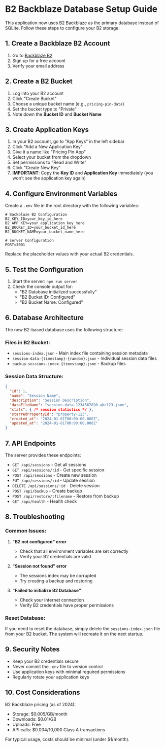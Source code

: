 # B2 Backblaze Database Setup Guide

This application now uses B2 Backblaze as the primary database instead of SQLite. Follow these steps to configure your B2 storage:

## 1. Create a Backblaze B2 Account

1. Go to [Backblaze B2](https://www.backblaze.com/b2/cloud-storage.html)
2. Sign up for a free account
3. Verify your email address

## 2. Create a B2 Bucket

1. Log into your B2 account
2. Click "Create Bucket"
3. Choose a unique bucket name (e.g., `pricing-pin-data`)
4. Set the bucket type to "Private"
5. Note down the **Bucket ID** and **Bucket Name**

## 3. Create Application Keys

1. In your B2 account, go to "App Keys" in the left sidebar
2. Click "Add a New Application Key"
3. Give it a name like "Pricing Pin App"
4. Select your bucket from the dropdown
5. Set permissions to "Read and Write"
6. Click "Create New Key"
7. **IMPORTANT**: Copy the **Key ID** and **Application Key** immediately (you won't see the application key again)

## 4. Configure Environment Variables

Create a `.env` file in the root directory with the following variables:

```env
# Backblaze B2 Configuration
B2_KEY_ID=your_key_id_here
B2_APP_KEY=your_application_key_here
B2_BUCKET_ID=your_bucket_id_here
B2_BUCKET_NAME=your_bucket_name_here

# Server Configuration
PORT=3001
```

Replace the placeholder values with your actual B2 credentials.

## 5. Test the Configuration

1. Start the server: `npm run server`
2. Check the console output for:
   - "B2 Database initialized successfully"
   - "B2 Bucket ID: Configured"
   - "B2 Bucket Name: Configured"

## 6. Database Architecture

The new B2-based database uses the following structure:

### Files in B2 Bucket:
- `sessions-index.json` - Main index file containing session metadata
- `session-data-{timestamp}-{random}.json` - Individual session data files
- `backup-sessions-index-{timestamp}.json` - Backup files

### Session Data Structure:
```json
{
  "id": 1,
  "name": "Session Name",
  "description": "Session Description",
  "dataFileName": "session-data-1234567890-abc123.json",
  "stats": { /* session statistics */ },
  "starredPropertyId": "property-123",
  "created_at": "2024-01-01T00:00:00.000Z",
  "updated_at": "2024-01-01T00:00:00.000Z"
}
```

## 7. API Endpoints

The server provides these endpoints:

- `GET /api/sessions` - Get all sessions
- `GET /api/sessions/:id` - Get specific session
- `POST /api/sessions` - Create new session
- `PUT /api/sessions/:id` - Update session
- `DELETE /api/sessions/:id` - Delete session
- `POST /api/backup` - Create backup
- `POST /api/restore/:filename` - Restore from backup
- `GET /api/health` - Health check

## 8. Troubleshooting

### Common Issues:

1. **"B2 not configured" error**
   - Check that all environment variables are set correctly
   - Verify your B2 credentials are valid

2. **"Session not found" error**
   - The sessions index may be corrupted
   - Try creating a backup and restoring

3. **"Failed to initialize B2 Database"**
   - Check your internet connection
   - Verify B2 credentials have proper permissions

### Reset Database:
If you need to reset the database, simply delete the `sessions-index.json` file from your B2 bucket. The system will recreate it on the next startup.

## 9. Security Notes

- Keep your B2 credentials secure
- Never commit the `.env` file to version control
- Use application keys with minimal required permissions
- Regularly rotate your application keys

## 10. Cost Considerations

B2 Backblaze pricing (as of 2024):
- Storage: $0.005/GB/month
- Downloads: $0.01/GB
- Uploads: Free
- API calls: $0.004/10,000 Class A transactions

For typical usage, costs should be minimal (under $1/month). 